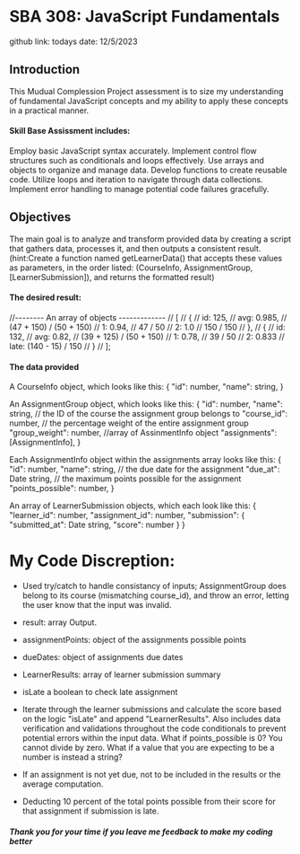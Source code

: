 # SBA 308: JavaScript Fundamentals
github link:
todays date: 12/5/2023

## Introduction
This Mudual Complession Project assessment is to size my understanding of fundamental JavaScript concepts and my ability to apply these concepts in a practical manner. 

#### Skill Base Assissment includes:
Employ basic JavaScript syntax accurately.
Implement control flow structures such as conditionals and loops effectively.
Use arrays and objects to organize and manage data.
Develop functions to create reusable code.
Utilize loops and iteration to navigate through data collections.
Implement error handling to manage potential code failures gracefully.

## Objectives
The main goal is to analyze and transform provided data by
creating a script that gathers data, processes it, and then outputs a consistent result.
(hint:Create a function named getLearnerData() that accepts these values as parameters, in the order listed: (CourseInfo, AssignmentGroup, [LearnerSubmission]), and returns the formatted result)

#### The desired result: 
//-------- An array of objects -------------
  // [
  //   {
  //     id: 125,
  //     avg: 0.985, // (47 + 150) / (50 + 150)
  //     1: 0.94, // 47 / 50
  //     2: 1.0 // 150 / 150
  //   },
  //   {
  //     id: 132,
  //     avg: 0.82, // (39 + 125) / (50 + 150)
  //     1: 0.78, // 39 / 50
  //     2: 0.833 // late: (140 - 15) / 150
  //   }
  // ];

#### The data provided
A CourseInfo object, which looks like this:
{
  "id": number, 
  "name": string,
}

An AssignmentGroup object, which looks like this:
{
  "id": number, 
  "name": string, 
  // the ID of the course the assignment group belongs to
  "course_id": number, 
  // the percentage weight of the entire assignment group
  "group_weight": number,
  //array of AssinmentInfo object 
  "assignments": [AssignmentInfo], 
}

Each AssignmentInfo object within the assignments array looks like this:
{
  "id": number,
  "name": string,
  // the due date for the assignment
  "due_at": Date string,
  // the maximum points possible for the assignment
  "points_possible": number,
}

An array of LearnerSubmission objects, which each look like this:
{
    "learner_id": number,
    "assignment_id": number,
    "submission": {
      "submitted_at": Date string,
      "score": number
    }
}


# My Code Discreption:

- Used try/catch to handle consistancy of inputs; AssignmentGroup does belong to its course (mismatching course_id), and throw an error, letting the user know that the input was invalid. 

- result: array Output.

- assignmentPoints: object of the assignments possible points

- dueDates: object of assignments due dates

- LearnerResults: array of learner submission summary 

- isLate a boolean to check late assignment

- Iterate through the learner submissions and calculate the score based on the logic "isLate" and append "LearnerResults". Also includes data verification and validations throughout the code conditionals to prevent potential errors within the input data. What if points_possible is 0? You cannot divide by zero. 
What if a value that you are expecting to be a number is instead a string? 

- If an assignment is not yet due, not to be included in the results or the average computation. 

- Deducting 10 percent of the total points possible from their score for that assignment if submission is late.

##### Thank you for your time if you leave me feedback to make my coding better